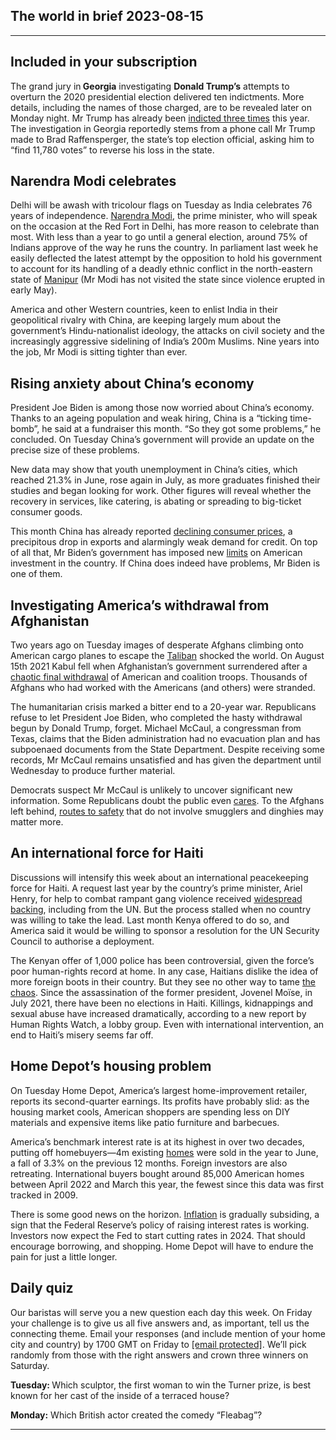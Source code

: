 ## The world in brief 2023-08-15

----------

## Included in your subscription



The grand jury in<strong> Georgia</strong> investigating <strong>Donald Trump’s</strong> attempts to overturn the 2020 presidential election delivered ten indictments. More details, including the names of those charged, are to be revealed later on Monday night. Mr Trump has already been [indicted three times](https://www.economist.com/the-economist-explains/2022/10/05/how-much-legal-jeopardy-is-donald-trump-in) this year. The investigation in Georgia reportedly stems from a phone call Mr Trump made to Brad Raffensperger, the state’s top election official, asking him to “find 11,780 votes” to reverse his loss in the state.

## Narendra Modi celebrates

Delhi will be awash with tricolour flags on Tuesday as India celebrates 76 years of independence. [Narendra Modi](https://www.economist.com/asia/2023/06/15/narendra-modi-is-the-worlds-most-popular-leader), the prime minister, who will speak on the occasion at the Red Fort in Delhi, has more reason to celebrate than most. With less than a year to go until a general election, around 75% of Indians approve of the way he runs the country. In parliament last week he easily deflected the latest attempt by the opposition to hold his government to account for its handling of a deadly ethnic conflict in the north-eastern state of [Manipur](https://www.economist.com/asia/2023/06/29/ethnic-conflict-drags-on-in-manipur-in-indias-north-east) (Mr Modi has not visited the state since violence erupted in early May). 

America and other Western countries, keen to enlist India in their geopolitical rivalry with China, are keeping largely mum about the government’s Hindu-nationalist ideology, the attacks on civil society and the increasingly aggressive sidelining of India’s 200m Muslims. Nine years into the job, Mr Modi is sitting tighter than ever.

## Rising anxiety about China’s economy

President Joe Biden is among those now worried about China’s economy. Thanks to an ageing population and weak hiring, China is a “ticking time-bomb”, he said at a fundraiser this month. “So they got some problems,” he concluded. On Tuesday China’s government will provide an update on the precise size of these problems. 

New data may show that youth unemployment in China’s cities, which reached 21.3% in June, rose again in July, as more graduates finished their studies and began looking for work. Other figures will reveal whether the recovery in services, like catering, is abating or spreading to big-ticket consumer goods. 

This month China has already reported [declining consumer prices](https://www.economist.com/finance-and-economics/2023/08/10/deflation-and-default-haunt-chinas-economy), a precipitous drop in exports and alarmingly weak demand for credit. On top of all that, Mr Biden’s government has imposed new [limits](https://www.economist.com/leaders/2023/08/10/joe-bidens-china-strategy-is-not-working) on American investment in the country. If China does indeed have problems, Mr Biden is one of them.

## Investigating America’s withdrawal from Afghanistan

Two years ago on Tuesday images of desperate Afghans climbing onto American cargo planes to escape the [Taliban](https://www.economist.com/asia/2023/05/01/life-under-the-rule-of-the-taliban-20) shocked the world. On August 15th 2021 Kabul fell when Afghanistan’s government surrendered after a [chaotic final withdrawal](https://www.economist.com/leaders/2021/08/21/the-fiasco-in-afghanistan-is-a-grave-blow-to-americas-standing) of American and coalition troops. Thousands of Afghans who had worked with the Americans (and others) were stranded. 

The humanitarian crisis marked a bitter end to a 20-year war. Republicans refuse to let President Joe Biden, who completed the hasty withdrawal begun by Donald Trump, forget. Michael McCaul, a congressman from Texas, claims that the Biden administration had no evacuation plan and has subpoenaed documents from the State Department. Despite receiving some records, Mr McCaul remains unsatisfied and has given the department until Wednesday to produce further material.

Democrats suspect Mr McCaul is unlikely to uncover significant new information. Some Republicans doubt the public even [cares](https://www.economist.com/graphic-detail/2021/08/19/americans-views-on-the-afghanistan-withdrawal-run-along-party-lines). To the Afghans left behind, [routes to safety](https://www.economist.com/asia/2021/11/27/scammers-are-preying-on-afghans-desperate-to-leave-their-country) that do not involve smugglers and dinghies may matter more.

## An international force for Haiti

Discussions will intensify this week about an international peacekeeping force for Haiti. A request last year by the country’s prime minister, Ariel Henry, for help to combat rampant gang violence received [widespread backing](https://www.economist.com/the-americas/2022/10/20/an-american-backed-foreign-force-may-be-sent-to-haiti), including from the UN. But the process stalled when no country was willing to take the lead. Last month Kenya offered to do so, and America said it would be willing to sponsor a resolution for the UN Security Council to authorise a deployment. 

The Kenyan offer of 1,000 police has been controversial, given the force’s poor human-rights record at home. In any case, Haitians dislike the idea of more foreign boots in their country. But they see no other way to tame [the chaos](https://www.economist.com/the-economist-explains/2021/07/19/why-is-haiti-so-difficult-to-govern). Since the assassination of the former president, Jovenel Moïse, in July 2021, there have been no elections in Haiti. Killings, kidnappings and sexual abuse have increased dramatically, according to a new report by Human Rights Watch, a lobby group. Even with international intervention, an end to Haiti’s misery seems far off.

## Home Depot’s housing problem

On Tuesday Home Depot, America’s largest home-improvement retailer, reports its second-quarter earnings. Its profits have probably slid: as the housing market cools, American shoppers are spending less on DIY materials and expensive items like patio furniture and barbecues. 

America’s benchmark interest rate is at its highest in over two decades, putting off homebuyers—4m existing [homes](https://www.economist.com/finance-and-economics/2023/06/12/is-the-global-housing-slump-over) were sold in the year to June, a fall of 3.3% on the previous 12 months. Foreign investors are also retreating. International buyers bought around 85,000 American homes between April 2022 and March this year, the fewest since this data was first tracked in 2009. 

There is some good news on the horizon. [Inflation](https://www.economist.com/finance-and-economics/2023/07/26/americas-battle-with-inflation-is-about-to-get-trickier) is gradually subsiding, a sign that the Federal Reserve’s policy of raising interest rates is working. Investors now expect the Fed to start cutting rates in 2024. That should encourage borrowing, and shopping. Home Depot will have to endure the pain for just a little longer.

## Daily quiz

Our baristas will serve you a new question each day this week. On Friday your challenge is to give us all five answers and, as important, tell us the connecting theme. Email your responses (and include mention of your home city and country) by 1700 GMT on Friday to [<span class="__cf_email__" data-cfemail="0352766a79467073716670706c4366606c6d6c6e6a70772d606c6e">[email&#160;protected]</span>](https://mail.google.com/mail/?view=cm&amp;fs=1&amp;tf=1&amp;to=QuizEspresso@economist.com). We’ll pick randomly from those with the right answers and crown three winners on Saturday.

<strong>Tuesday: </strong>Which sculptor, the first woman to win the Turner prize, is best known for her cast of the inside of a terraced house?  
  
<strong>Monday:</strong> Which British actor created the comedy “Fleabag”?

----------
